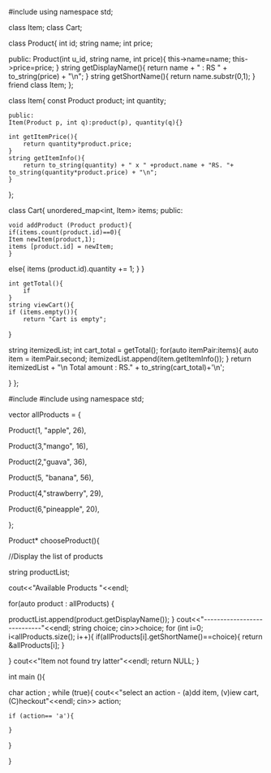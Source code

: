 #include<string>
using namespace std;

class Item;
class Cart;

class Product{
int id;
string name;
int price;

public:
    Product(int u_id, string name, int price){
        this->name=name;
        this->price=price;
    }
    string getDisplayName(){
        return name + " : RS " + to_string(price) + "\n";
    }
    string getShortName(){
        return name.substr(0,1);
    }
    friend class  Item;
};

class Item{
   const Product product;
    int quantity;

    public:
    Item(Product p, int q):product(p), quantity(q){}

    int getItemPrice(){
        return quantity*product.price;
    }
    string getItemInfo(){
        return to_string(quantity) + " x " +product.name + "RS. "+ to_string(quantity*product.price) + "\n";
    }

};

class Cart{
    unordered_map<int, Item> items;
public:

    void addProduct (Product product){
    if(items.count(product.id)==0){
    Item newItem(product,1);
    items [product.id] = newItem;
    }

else{
    items (product.id).quantity += 1;
    }
}

    int getTotal(){
        if
    }
    string viewCart(){
    if (items.empty()){
        return "Cart is empty";
}

string itemizedList;
    int cart_total = getTotal();
    for(auto itemPair:items){
        auto item = itemPair.second;
        itemizedList.append(item.getItemInfo());
    }
    return itemizedList + "\n Total amount : RS." + to_string(cart_total)+'\n';

}
};


#include<iostream>
#include<vector>
using namespace std;

vector<Product> allProducts = {

Product(1, "apple", 26),

Product(3,"mango", 16),

Product(2,"guava", 36),

Product(5, "banana", 56),

Product(4,"strawberry", 29),

Product(6,"pineapple", 20),

};

Product* chooseProduct(){

//Display the list of products

string productList;

cout<<"Available Products "<<endl;

for(auto product : allProducts) {

 productList.append(product.getDisplayName());
}
cout<<"----------------------------"<<endl;
string choice;
cin>>choice;
for (int i=0; i<allProducts.size(); i++){
    if(allProducts[i].getShortName()==choice){
        return &allProducts[i];
    }

}
cout<<"Item not found try latter"<<endl;
return NULL;
}

int main (){

char action ;
while (true){
    cout<<"select an action - (a)dd item, (v)iew cart, (C)heckout"<<endl;
    cin>> action;

    if (action== 'a'){

    }
}


}
